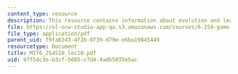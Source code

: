 ```yaml
---
content_type: resource
description: This resource contains information about evolution and learning in games.
file: https://ol-ocw-studio-app-qa.s3.amazonaws.com/courses/6-254-game-theory-with-engineering-applications-spring-2010/97f5dc3eb3cf5685c7d44adb5035e5ac_MIT6_254S10_lec10.pdf
file_type: application/pdf
parent_uid: f9fa8243-4f2b-8f39-d79e-e6ba19845449
resourcetype: Document
title: MIT6_254S10_lec10.pdf
uid: 97f5dc3e-b3cf-5685-c7d4-4adb5035e5ac
---
```

